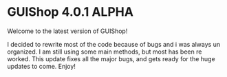 <h1>GUIShop 4.0.1 ALPHA</h1>

Welcome to the latest version of GUIShop!

I decided to rewrite most of the code because of bugs
and i was always un organized. I am still using some main methods,
but most has been re worked. This update fixes all the major bugs, and
gets ready for the huge updates to come. Enjoy!